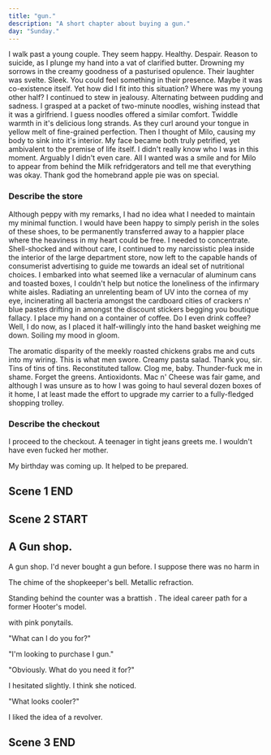```yaml
---
title: "gun."
description: "A short chapter about buying a gun."
day: "Sunday."
---
```

<!--
## Scene 1 START - gun.

### Wallet Monologue.

You stare at your wallet. Your wallet stares back. There's money. But it's sick. Devoid of all culture. Ominously flick. Curiously plith. Pity in its crumb. A venture of foam upon a lilith of numb. So you give it your lust. A sign of your love. An abundance of lithe and a home in your crust. For the loyalty of heart. For your new best friend. For a shuckle of mildew. The chive of your pretend. Yet your offering is paltry. Without charm. Without pride. As it lingers for a cure. A kick in it's stride. So worship these notes. Validation in their crisp. Outline upon their lilac surface. Your suffer without a kiss. Embracing its judgement which strikes you with fear. So to be a better person who you call most near. It creeds. You blare. Ceremony in dissociation. Amongst the decorations of colour and quantity. Proving it's presence in fickle and gold. So now in your wallet. You notice nothing but pride. The mystique of a millionaire, at a fraction of the lie. Your wallet is lordship. The priest of your veins. Tickle me lucky. Tickle me vain. The disdain of this poor soul.

### Describe Tampons / Milo

The weekly shop. Danger's Harper Quinn. I walk past a packet of tampons. The beauty isle. A menstrual sensation enthralled in the candid exasperation of a desperate lowlife. A murky sign of affection. Nostalgia's golden trickle. Reminding you just how weak you truly are. I'd chew on em' if they didn't remind me so much of Milo. Her erratic touch. The boiled ingenuity of her misanthropic mind. Washed against an afflictive sleaze of mindless inconsequence. I suppose I simply wanted to hold her. Embrace her. Call her nice things. Perhaps more than she herself wanted to be held or spoken to. As an ode to my own quixotic desires, now working against me in a defective ward of malevolent circumstance. Hospitalised. Locking my one true love away in a blighted cage of impractical pursuits, never to be realised again. Stupid sop. I think I should get chips. Should I get chips? I mean, chips have never done anyone any harm. At least as far as I can tell. Aside from fat people. I wouldn't fuck a fat person, but at least I'm denying a real huffer from binging any further. Allow me to assist, fat whore. I no longer felt like eating chips.

-->

I walk past a young couple. They seem happy. Healthy. Despair. Reason to suicide, as I plunge my hand into a vat of clarified butter. Drowning my sorrows in the creamy goodness of a pasturised opulence. Their laughter was svelte. Sleek. You could feel something in their presence. Maybe it was co-existence itself. Yet how did I fit into this situation? Where was my young other half? I continued to stew in jealousy. Alternating between pudding and sadness. I grasped at a packet of two-minute noodles, wishing instead that it was a girlfriend. I guess noodles offered a similar comfort. Twiddle warmth in it's delicious long strands. As they curl around your tongue in yellow melt of fine-grained perfection. Then I thought of Milo, causing my body to sink into it's interior. My face became both truly petrified, yet ambivalent to the premise of life itself. I didn't really know who I was in this moment. Arguably I didn't even care. All I wanted was a smile and for Milo to appear from behind the Milk refridgerators and tell me that everything was okay. Thank god the homebrand apple pie was on special.

### Describe the store

Although peppy with my remarks, I had no idea what I needed to maintain my minimal function. I would have been happy to simply perish in the soles of these shoes, to be permanently transferred away to a happier place where the heaviness in my heart could be free. I needed to concentrate. Shell-shocked and without care, I continued to my narcissistic plea inside the interior of the large department store, now left to the capable hands of consumerist advertising to guide me towards an ideal set of nutritional choices. I embarked into what seemed like a vernacular of aluminum cans and toasted boxes, I couldn't help but notice the loneliness of the infirmary white aisles. Radiating an unrelenting beam of UV into the cornea of my eye, incinerating all bacteria amongst the cardboard cities of crackers n' blue pastes drifting in amongst the discount stickers begging you boutique fallacy. I place my hand on a container of coffee. Do I even drink coffee? Well, I do now, as I placed it half-willingly into the hand basket weighing me down. Soiling my mood in gloom.

The aromatic disparity of the meekly roasted chickens grabs me and cuts into my wiring. This is what men swore. Creamy pasta salad. Thank you, sir. Tins of tins of tins. Reconstituted tallow. Clog me, baby. Thunder-fuck me in shame. Forget the greens. Antioxidonts. Mac n' Cheese was fair game, and although I was unsure as to how I was going to haul several dozen boxes of it home, I at least made the effort to upgrade my carrier to a fully-fledged shopping trolley.


### Describe the checkout

I proceed to the checkout. A teenager in tight jeans greets me. I wouldn't have even fucked her mother.

My birthday was coming up. It helped to be prepared.


## Scene 1 END

####

## Scene 2 START

## A Gun shop.

A gun shop. I'd never bought a gun before. I suppose there was no harm in



The chime of the shopkeeper's bell. Metallic refraction.



Standing behind the counter was a brattish  . The ideal career path for a former Hooter's model.

with pink ponytails.

"What can I do you for?"

"I'm looking to purchase I gun."

"Obviously. What do you need it for?"

I hesitated slightly. I think she noticed.

"What looks cooler?"

I liked the idea of a revolver.

## Scene 3 END
